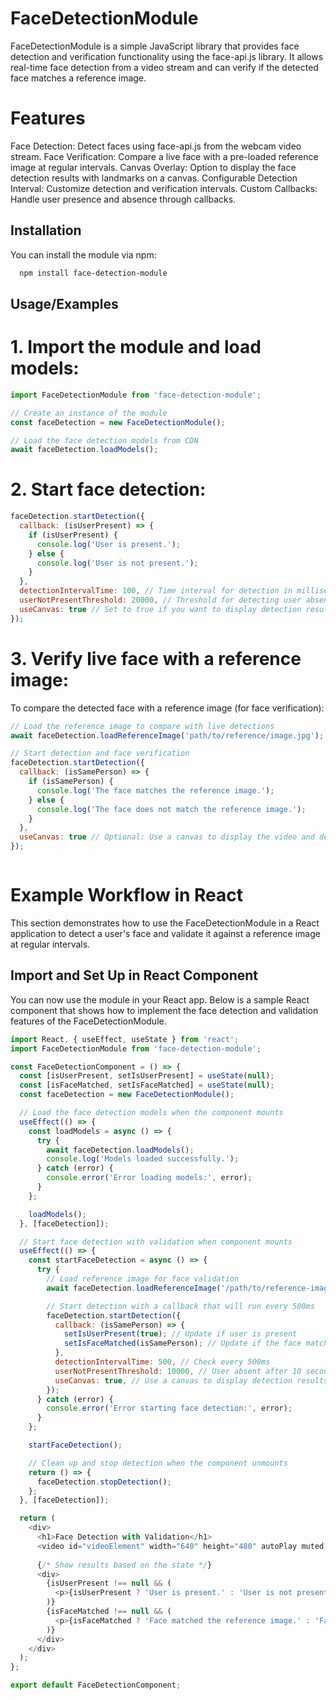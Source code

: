 
# FaceDetectionModule

FaceDetectionModule is a simple JavaScript library that provides face detection and verification functionality using the face-api.js library. It allows real-time face detection from a video stream and can verify if the detected face matches a reference image.

# Features

Face Detection: Detect faces using face-api.js from the webcam video stream.
Face Verification: Compare a live face with a pre-loaded reference image at regular intervals.
Canvas Overlay: Option to display the face detection results with landmarks on a canvas.
Configurable Detection Interval: Customize detection and verification intervals.
Custom Callbacks: Handle user presence and absence through callbacks.


## Installation

You can install the module via npm:

```bash
  npm install face-detection-module
```
    
## Usage/Examples

# 1. Import the module and load models:
```javascript
import FaceDetectionModule from 'face-detection-module';

// Create an instance of the module
const faceDetection = new FaceDetectionModule();

// Load the face detection models from CDN
await faceDetection.loadModels();

```
# 2. Start face detection:

```javascript
faceDetection.startDetection({
  callback: (isUserPresent) => {
    if (isUserPresent) {
      console.log('User is present.');
    } else {
      console.log('User is not present.');
    }
  },
  detectionIntervalTime: 100, // Time interval for detection in milliseconds
  userNotPresentThreshold: 20000, // Threshold for detecting user absence in milliseconds (default: 20 seconds)
  useCanvas: true // Set to true if you want to display detection results on a canvas
});


```

# 3. Verify live face with a reference image:
To compare the detected face with a reference image (for face verification):

```javascript
// Load the reference image to compare with live detections
await faceDetection.loadReferenceImage('path/to/reference/image.jpg');

// Start detection and face verification
faceDetection.startDetection({
  callback: (isSamePerson) => {
    if (isSamePerson) {
      console.log('The face matches the reference image.');
    } else {
      console.log('The face does not match the reference image.');
    }
  },
  useCanvas: true // Optional: Use a canvas to display the video and detections
});



```

# Example Workflow in React 

This section demonstrates how to use the FaceDetectionModule in a React application to detect a user's face and validate it against a reference image at regular intervals.

## Import and Set Up in React Component

You can now use the module in your React app. Below is a sample React component that shows how to implement the face detection and validation features of the FaceDetectionModule.

```javascript
import React, { useEffect, useState } from 'react';
import FaceDetectionModule from 'face-detection-module';

const FaceDetectionComponent = () => {
  const [isUserPresent, setIsUserPresent] = useState(null);
  const [isFaceMatched, setIsFaceMatched] = useState(null);
  const faceDetection = new FaceDetectionModule();

  // Load the face detection models when the component mounts
  useEffect(() => {
    const loadModels = async () => {
      try {
        await faceDetection.loadModels();
        console.log('Models loaded successfully.');
      } catch (error) {
        console.error('Error loading models:', error);
      }
    };

    loadModels();
  }, [faceDetection]);

  // Start face detection with validation when component mounts
  useEffect(() => {
    const startFaceDetection = async () => {
      try {
        // Load reference image for face validation
        await faceDetection.loadReferenceImage('/path/to/reference-image.jpg');

        // Start detection with a callback that will run every 500ms
        faceDetection.startDetection({
          callback: (isSamePerson) => {
            setIsUserPresent(true); // Update if user is present
            setIsFaceMatched(isSamePerson); // Update if the face matches reference
          },
          detectionIntervalTime: 500, // Check every 500ms
          userNotPresentThreshold: 10000, // User absent after 10 seconds
          useCanvas: true, // Use a canvas to display detection results
        });
      } catch (error) {
        console.error('Error starting face detection:', error);
      }
    };

    startFaceDetection();

    // Clean up and stop detection when the component unmounts
    return () => {
      faceDetection.stopDetection();
    };
  }, [faceDetection]);

  return (
    <div>
      <h1>Face Detection with Validation</h1>
      <video id="videoElement" width="640" height="480" autoPlay muted />
      
      {/* Show results based on the state */}
      <div>
        {isUserPresent !== null && (
          <p>{isUserPresent ? 'User is present.' : 'User is not present.'}</p>
        )}
        {isFaceMatched !== null && (
          <p>{isFaceMatched ? 'Face matched the reference image.' : 'Face did not match the reference image.'}</p>
        )}
      </div>
    </div>
  );
};

export default FaceDetectionComponent;




```